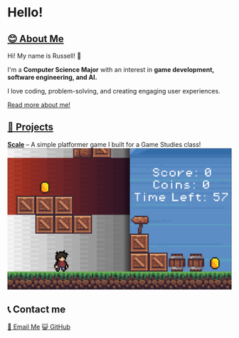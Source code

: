 # Hello!
## [😊 About Me](https://russabejr.github.io/about)
Hi! My name is Russell! 👋

I'm a **Computer Science Major** with an interest in **game development, software engineering, and AI.**

I love coding, problem-solving, and creating engaging user experiences.

[Read more about me!](https://russabejr.github.io/about)

## [🚀 Projects](https://russabejr.github.io/projects)
**[Scale]()** – A simple platformer game I built for a Game Studies class!
![Scale Screenshot](https://raw.githubusercontent.com/russabejr/russabejr.github.io/refs/heads/main/scale_image.png)
## 📞 Contact me
[📧 Email Me](mailto:russabejr@gmail.com)
[😺 GitHub](https://github.com/russabejr)

